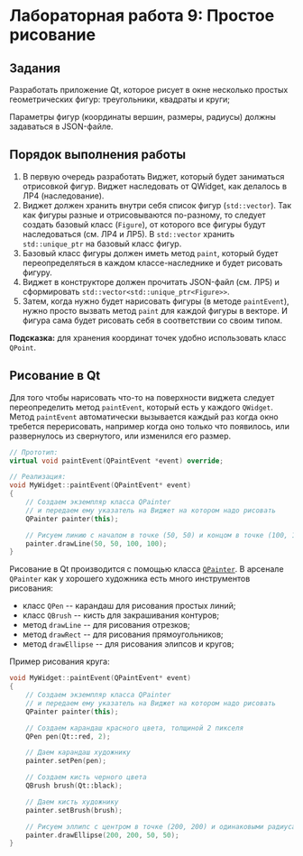 # Лабораторная работа 9: Простое рисование

## Задания

Разработать приложение Qt, которое рисует в окне несколько простых геометрических фигур: треугольники, квадраты и круги;

Параметры фигур (координаты вершин, размеры, радиусы) должны задаваться в JSON-файле.

## Порядок выполнения работы

1) В первую очередь разработать Виджет, который будет заниматься отрисовкой фигур. Виджет наследовать от QWidget, как делалось в ЛР4 (наследование).
2) Виджет должен хранить внутри себя список фигур (`std::vector`). Так как фигуры разные и отрисовываются по-разному, то следует
   создать базовый класс (`Figure`), от которого все фигуры будут наследоваться (см. ЛР4 и ЛР5).
   В `std::vector` хранить `std::unique_ptr` на базовый класс фигур.
4) Базовый класс фигуры должен иметь метод `paint`, который будет переопределяться в каждом классе-наследнике и будет рисовать фигуру.
5) Виджет в конструкторе должен прочитать JSON-файл (см. ЛР5) и сформировать `std::vector<std::unique_ptr<Figure>>`.
6) Затем, когда нужно будет нарисовать фигуры (в методе `paintEvent`), нужно просто вызвать метод `paint` для каждой фигуры в векторе.
   И фигура сама будет рисовать себя в соответствии со своим типом.

**Подсказка:** для хранения координат точек удобно использовать класс `QPoint`.

## Рисование в Qt

Для того чтобы нарисовать что-то на поверхности виджета следует переопределить метод `paintEvent`, который есть у каждого `QWidget`.
Метод `paintEvent` автоматически вызывается каждый раз когда окно требется перерисовать, например когда оно только что появилось,
или развернулось из свернутого, или изменился его размер.

```cpp
// Прототип:
virtual void paintEvent(QPaintEvent *event) override;

// Реализация:
void MyWidget::paintEvent(QPaintEvent* event)
{
    // Создаем экземпляр класса QPainter
    // и передаем ему указатель на Виджет на котором надо рисовать
    QPainter painter(this);

    // Рисуем линию с началом в точке (50, 50) и концом в точке (100, 100)
    painter.drawLine(50, 50, 100, 100);
}
```

Рисование в Qt производится с помощью класса [`QPainter`](https://doc.qt.io/qt-6/qpainter.html).
В арсенале `QPainter` как у хорошего художника есть много инструментов рисования:
* класс `QPen` -- карандаш для рисования простых линий;
* класс `QBrush` -- кисть для закрашивания контуров;
* метод `drawLine` -- для рисования отрезков;
* метод `drawRect` -- для рисования прямоугольников;
* метод `drawEllipse` -- для рисования элипсов и кругов;

Пример рисования круга:

```cpp
void MyWidget::paintEvent(QPaintEvent* event)
{
    // Создаем экземпляр класса QPainter
    // и передаем ему указатель на Виджет на котором надо рисовать
    QPainter painter(this);

    // Создаем карандаш красного цвета, толщиной 2 пикселя
    QPen pen(Qt::red, 2);

    // Даем карандаш художнику
    painter.setPen(pen);

    // Создаем кисть черного цвета
    QBrush brush(Qt::black);

    // Даем кисть художнику
    painter.setBrush(brush);

    // Рисуем эллипс с центром в точке (200, 200) и одинаковыми радиусами 50 пикселей:
    painter.drawEllipse(200, 200, 50, 50);
}
```
